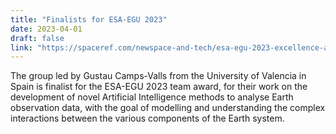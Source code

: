 ```yaml
---
title: "Finalists for ESA-EGU 2023"
date: 2023-04-01
draft: false
link: "https://spaceref.com/newspace-and-tech/esa-egu-2023-excellence-award-winners/"
---
```


The group led by Gustau Camps-Valls from the University of Valencia in Spain is finalist for the ESA-EGU 2023 team award, for their work on the development of novel Artificial Intelligence methods to analyse Earth observation data, with the goal of modelling and understanding the complex interactions between the various components of the Earth system.
